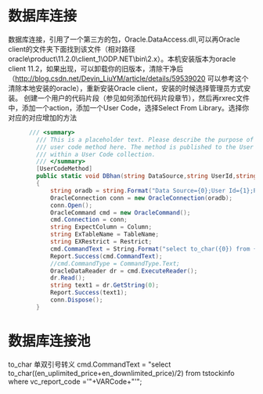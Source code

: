 # 数据库连接
数据库连接，引用了一个第三方的包，Oracle.DataAccess.dll,可以再Oracle client的文件夹下面找到该文件（相对路径oracle\product\11.2.0\client_1\ODP.NET\bin\2.x）。本机安装版本为oracle client 11.2，如果出现，可以卸载你的旧版本，清除干净后（http://blog.csdn.net/Devin_LiuYM/article/details/59539020 可以参考这个清除本地安装的oracle），重新安装Oracle client，安装的时候选择管理员方式安装。
创建一个用户的代码片段（参见如何添加代码片段章节），然后再rxrec文件中，添加一个action，添加一个User Code，选择Select From Library。选择你对应的对应增加的方法
```C#
      /// <summary>
        /// This is a placeholder text. Please describe the purpose of the
        /// user code method here. The method is published to the User Code library
        /// within a User Code collection.
        /// </summary>
        [UserCodeMethod]
        public static void DBhan(string DataSource,string UserId,string passWD,string Column,string TableName,string Restrict)
        {
        	string oradb = string.Format("Data Source={0};User Id={1};Password={2};",DataSource,UserId,passWD);
			OracleConnection conn = new OracleConnection(oradb); 
			conn.Open(); 
			OracleCommand cmd = new OracleCommand();
			cmd.Connection = conn;
			string ExpectColumn = Column;
			string ExTableName = TableName;
			string EXRestrict = Restrict;
			cmd.CommandText = String.Format("select to_char({0}) from {1} where {2}",ExpectColumn,ExTableName,EXRestrict);
			Report.Success(cmd.CommandText);            
			//cmd.CommandType = CommandType.Text; 
			OracleDataReader dr = cmd.ExecuteReader();
			dr.Read();
			string text1 = dr.GetString(0);
			Report.Success(text1);
			conn.Dispose();
    	}


```





# 数据库连接池
  to_char
	单双引号转义
 cmd.CommandText = "select to_char((en_uplimited_price+en_downlimited_price)/2) from tstockinfo where vc_report_code ='"+VARCode+"'";
